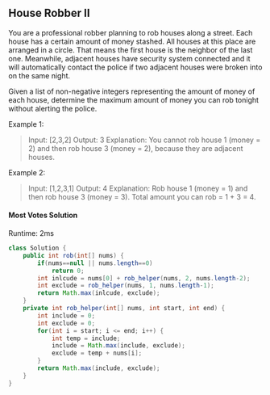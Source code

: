 ## House Robber II

You are a professional robber planning to rob houses along a street. Each house has a certain amount of money stashed. All houses at this place are arranged in a circle. That means the first house is the neighbor of the last one. Meanwhile, adjacent houses have security system connected and it will automatically contact the police if two adjacent houses were broken into on the same night.

Given a list of non-negative integers representing the amount of money of each house, determine the maximum amount of money you can rob tonight without alerting the police.

Example 1:

>Input: [2,3,2]
Output: 3
Explanation: You cannot rob house 1 (money = 2) and then rob house 3 (money = 2),
             because they are adjacent houses.

Example 2:

>Input: [1,2,3,1]
Output: 4
Explanation: Rob house 1 (money = 1) and then rob house 3 (money = 3).
             Total amount you can rob = 1 + 3 = 4.



#### Most Votes Solution

Runtime: 2ms

```Java
class Solution {
    public int rob(int[] nums) {
        if(nums==null || nums.length==0)
            return 0;
        int inlcude = nums[0] + rob_helper(nums, 2, nums.length-2);
        int exclude = rob_helper(nums, 1, nums.length-1);
        return Math.max(inlcude, exclude);
    }
    private int rob_helper(int[] nums, int start, int end) {
        int include = 0;
        int exclude = 0;
        for(int i = start; i <= end; i++) {
            int temp = include;
            include = Math.max(include, exclude);
            exclude = temp + nums[i];
        }
        return Math.max(include, exclude);
    }
}
```
